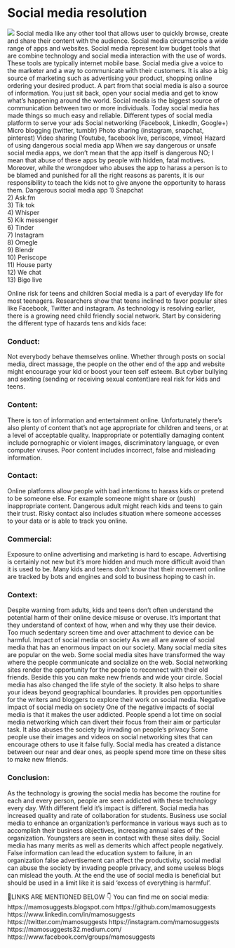 # Social media resolution 
<img src="https://i.ibb.co/sjd28hh/images-2021-01-07-T122345-364.jpg" style="max-width:100%;">
Social media like any other tool that allows user to quickly browse, create and share their content with the audience. Social media circumscribe a wide range of apps and websites. Social media represent low budget tools that are combine technology and social media interaction with the use of words. These tools are typically internet mobile base. Social media give a voice to the marketer and a way to communicate with their customers. It is also a big source of marketing such as advertising your product, shopping online ordering your desired product. A part from that social media is also a source of information. You just sit back, open your social media and get to know what’s happening around the world. Social media is the biggest source of communication between two or more individuals. Today social media has made things so much easy and reliable.
Different types of social media platform to serve your ads
Social networking (Facebook, LinkedIn, Google+)
Micro blogging (twitter, tumblr)
Photo sharing (instagram, snapchat, pinterest)
Video sharing (Youtube, facebook live, periscope, vimeo)
Hazard of using dangerous social media app
When we say dangerous or unsafe social media apps, we don’t mean that the app itself is dangerous NO; I mean that abuse of these apps by people with hidden, fatal motives. Moreover, while the wrongdoer who abuses the app to harass a person is to be blamed and punished for all the right reasons as parents, it is our responsibility to teach the kids not to give anyone the opportunity to harass them.
Dangerous social media app
1) Snapchat</br>
2) Ask.fm</br>
3) Tik tok</br>
4) Whisper</br>
5) Kik messenger</br>
6) Tinder</br>
7) Instagram</br>
8) Omegle</br>
9) Blendr</br>
10) Periscope</br>
11) House party</br>
12) We chat</br>
13) Bigo live</br>

Online risk for teens and children
Social media is a part of everyday life for most teenagers. Researchers show that teens inclined to favor popular sites like Facebook, Twitter and instagram. As technology is resolving earlier, there is a growing need child friendly social network. Start by considering the different type of hazards tens and kids face:

### Conduct: ###
Not everybody behave themselves online. Whether through posts on social media, direct massage, the people on the other end of the app and website might encourage your kid or boost your teen self esteem. But cyber bullying and sexting (sending or receiving sexual content)are real risk for kids and teens.
### Content: ###
There is ton of information and entertainment online. Unfortunately there’s also plenty of content that’s not age appropriate for children and teens, or at a level of acceptable quality. Inappropriate or potentially damaging content include pornographic or violent images, discriminatory language, or even computer viruses. Poor content includes incorrect, false and misleading information.
### Contact: ###
Online platforms allow people with bad intentions to harass kids or pretend to be someone else. For example someone might share or (push) inappropriate content. Dangerous adult might reach kids and teens to gain their trust. Risky contact also includes situation where someone accesses to your data or is able to track you online.
### Commercial: ###
Exposure to online advertising and marketing is hard to escape. Advertising is certainly not new but it’s more hidden and much more difficult avoid than it is used to be. Many kids and teens don’t know that their movement online are tracked by bots and engines and sold to business hoping to cash in.
### Context: ###
Despite warning from adults, kids and teens don’t often understand the potential harm of their online device misuse or overuse. It’s important that they understand of context of how, when and why they use their device. Too much sedentary screen time and over attachment to device can be harmful.
Impact of social media on society
As we all are aware of social media that has an enormous impact on our society. Many social media sites are popular on the web. Some social media sites have transformed the way where the people communicate and socialize on the web. Social networking sites render the opportunity for the people to reconnect with their old friends. Beside this you can make new friends and wide your circle. Social media has also changed the life style of the society. It also helps to share your ideas beyond geographical boundaries. It provides pen opportunities for the writers and bloggers to explore their work on social media.
Negative impact of social media on society
One of the negative impacts of social media is that it makes the user addicted. People spend a lot time on social media networking which can divert their focus from their aim or particular task.
It also abuses the society by invading on people’s privacy
Some people use their images and videos on social networking sites that can encourage others to use it false fully.
Social media has created a distance between our near and dear ones, as people spend more time on these sites to make new friends.
### Conclusion: ###
As the technology is growing the social media has become the routine for each and every person, people are seen addicted with these technology every day. With different field it’s impact is different. Social media has increased quality and rate of collaboration for students. Business use social media to enhance an organization’s performance in various ways such as to accomplish their business objectives, increasing annual sales of the organization. Youngsters are seen in contact with these sites daily. Social media has many merits as well as demerits which affect people negatively. False information can lead the education system to failure, in an organization false advertisement can affect the productivity, social medial can abuse the society by invading people privacy, and some useless blogs can mislead the youth. At the end the use of social media is beneficial but should be used in a limit like it is said ‘excess of everything is harmful’.
<p>
🔗LINKS ARE MENTIONED BELOW 👇
You can find me on social media:
https://mamosuggests.blogspot.com
https://github.com/mamosuggests
https://www.linkedin.com/in/mamosuggests
https://twitter.com/mamosuggests
https://instagram.com/mamosuggests    
https://mamosuggests32.medium.com/
https://www.facebook.com/groups/mamosuggests
</p>
